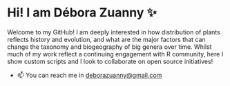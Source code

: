 # Hi! I am Débora Zuanny ✨ 

Welcome to my GitHub! I am deeply interested in how distribution of plants reflects history and evolution, and what are the major factors that can change the taxonomy and biogeography of big genera over time. Whilst much of my work reflect a continuing engagement with R community, here I show custom scripts and I look to collaborate on open source initiatives!

- 📫 You can reach me in deborazuanny@gmail.com

<!---
deborazuanny/deborazuanny is a ✨ special ✨ repository because its `README.md` (this file) appears on your GitHub profile.
You can click the Preview link to take a look at your changes.
--->
